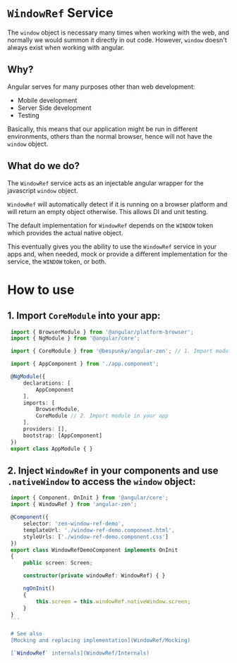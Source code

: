 # `WindowRef` Service
The `window` object is necessary many times when working with the web, and normally we would summon it directly in out code. However, `window` doesn't always exist when working with angular. 

## Why?
Angular serves for many purposes other than web development:
- Mobile development
- Server Side development
- Testing

Basically, this means that our application might be run in different environments, others than the normal browser, hence will not have the `window` object.

## What do we do?

The `WindowRef` service acts as an injectable angular wrapper for the javascript `window` object.

`WindowRef` will automatically detect if it is running on a browser platform and will return an empty object otherwise.
This allows DI and unit testing.

The default implementation for `WindowRef` depends on the `WINDOW` token which provides the actual native object.

This eventually gives you the ability to use the `WindowRef` service in your apps and, when needed, mock or provide a different implementation for the service, the `WINDOW` token, or both.

# How to use
## 1. Import `CoreModule` into your app:

   ```typescript
    import { BrowserModule } from '@angular/platform-browser';
    import { NgModule } from '@angular/core';

    import { CoreModule } from '@bespunky/angular-zen'; // 1. Import module

    import { AppComponent } from './app.component';

    @NgModule({
        declarations: [
            AppComponent
        ],
        imports: [
            BrowserModule,
            CoreModule // 2. Import module in your app
        ],
        providers: [], 
        bootstrap: [AppComponent]
    })
    export class AppModule { }
   ```

## 2. Inject `WindowRef` in your components and use `.nativeWindow` to access the `window` object:

   ```typescript
    import { Component, OnInit } from '@angular/core';
    import { WindowRef } from 'angular-zen';

    @Component({
        selector: 'zen-window-ref-demo',
        templateUrl: './window-ref-demo.component.html',
        styleUrls: ['./window-ref-demo.component.css']
    })
    export class WindowRefDemoComponent implements OnInit
    {
        public screen: Screen;

        constructor(private windowRef: WindowRef) { }

        ngOnInit()
        {
            this.screen = this.windowRef.nativeWindow.screen;
        }
    }
    ```

    # See also
    [Mocking and replacing implementation](WindowRef/Mocking)

    [`WindowRef` internals](WindowRef/Internals)